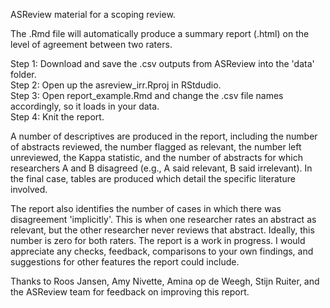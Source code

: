 ASReview material for a scoping review.

The .Rmd file will automatically produce a summary report (.html) on the level of agreement between two raters.

Step 1: Download and save the .csv outputs from ASReview into the 'data' folder.  
Step 2: Open up the asreview_irr.Rproj in RStdudio.  
Step 3: Open report_example.Rmd and change the .csv file names accordingly, so it loads in your data.  
Step 4: Knit the report.  

A number of descriptives are produced in the report, including the number of abstracts reviewed, the number flagged as relevant, the number left unreviewed, the Kappa statistic, and the number of abstracts for which researchers A and B disagreed (e.g., A said relevant, B said irrelevant). In the final case, tables are produced which detail the specific literature involved.

The report also identifies the number of cases in which there was disagreement 'implicitly'. This is when one researcher rates an abstract as relevant, but the other researcher never reviews that abstract. Ideally, this number is zero for both raters.
The report is a work in progress. I would appreciate any checks, feedback, comparisons to your own findings, and suggestions for other features the report could include.

Thanks to Roos Jansen, Amy Nivette, Amina op de Weegh, Stijn Ruiter, and the ASReview team for feedback on improving this report.

